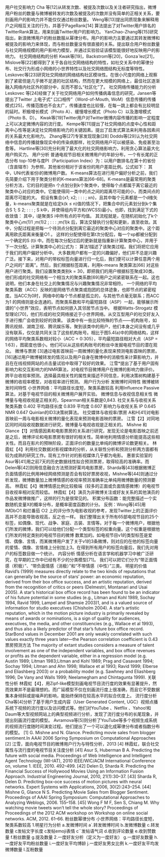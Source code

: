 用户社交影响力 Cha 等[12]从转发次数、被提及次数以及关注者研究指出，微博用户粉丝的数量与微博被转发的次数及被提及的次数并没有简单的正相关关系，要刻画用户的影响力并不能仅仅通过粉丝数量。 Weng等[13]提出同质现象来解释用户之间相互关注的行为，并基于PageRank[14] 算法提出了对Twitter用户排名的TwitterRank算法，用来刻画Twitter用户的影响力。 YanChao-Zhang等[15]研究指出，新浪微博用户的粉丝数服从幂律分布。用户的影响力主要通过其转发微博和被提及的影响力来体现，而与粉丝数量没有很直接的关系。提出联合用户粉丝数量与社交网络规模的用户影响力模型，并通过实验验证该模型能很好地反映用户的影响力。
社交网络结构的分析 Kwak等[19]，Backstrom等[20]，Gonza´lez[21]，Mislove等[22]都得到了关于各自社交网络结构的特性，如社交关系中的幂律分布、社交行为形成小网络的小世界特性以及社交网络图结构无标度等特性。 Leskovec等[23]研究社交网络的网络结构社区模块性。在很小尺度的网络上观察到了紧密但是几乎微不足道的社区结构，然而在更大规模的网络上，最佳社区逐渐融入网络内社区外的部分中，反而不那么“社区化”了。
社交网络传播能力的分析 Leskovec 等[24]经做了关于社交网络用户如何传播病毒信息的研究，Jansen等提出了Twitter 上电子式“ 口口相传”（Word-of-Mouth, WoM）信息传播的传播模式[25]，传播范围也不会太广，传播速度也比较慢，在每一跳上都会有比较明显的延时。积极增长模式（Photo A）、缓慢增长模式（Photo C）以及激增模式（Photo B、D）。 Kwak等[19]Twitter用户对Twitter微博内容传播的影响一定程度上可以决定微博内容的流行度。 Kempe等[11]提出了社交网络的点度中心性和距离中心性等是决定社交网络影响力的关键因素。提出了启发式算法来利用各因素间的关系最大化影响力。 Zhang等[27]专家发现现象[28] Dodds等[29]认为社交网络中信息的传播就像现实中的传染病那样，社交网络用户可以被感染、免疫甚至治愈等。 Hartline等[30]充分利用了最大化的社交网络影响力，利用贪心算法最大化用户购买力。
用户分析 普通电视节目相关微博用户的年龄分布，一个有长尾的正态分布 top-10参与度PI（Participation Index）为：以用户数排名在第十的省份（含直辖市）为参照，其他省份相对于该省份的用户差距比例。公式如下：
其中，UNi代表省份i的微博用户数。 K-means算法在进行用户偏好分析之前，我们先简要介绍下用于聚类分析的K-means算法[66–68]。K-means是最常用的聚类分析方法，它的目的是把n 个点划分到k个聚类中，使得每个点都属于离它最近的聚类中心对应的类中。它能使得同一类中的点之间的距离尽可能的小，而类间点的距离尽可能的大。 假设有集合{x1; x2; : : : ; xn}，且其中每个元素都是一个d维矢量，k-means聚类就是在给定k(k ≤ n)值的情况下，把集合中的元素划分到k个集合S 1; S 2; : : : ; S k中，并使得组内平方和(WCSS)最小。也即，找到满足下式的收敛值：
其中，i是聚类S i中所有点的平均值。 其流程就是，在随机初始化了k个聚类中心m(1)1 ;m(1)2 ; : : : ;m(1)k 后，算法交替执行分配和更新，直至收敛。其中，分配过程是把每一个待测点分配到离它最近的聚类中心对应的聚类中。这个距离用欧氏距离来衡量○1 。
这样的分配使得在第t次分配后，每一个xp都被分配到一个确定的S (t)i 中。而在每次分配过后的更新就是指重新计算聚类中心，并用于下一次分配。计算聚类中心的公式为：
算法1描述了该聚类过程。我们将把它应用于我们的用户偏好分析中。
大多数用户都有一定的兴趣偏好，他们并不总是兴趣广泛。接下来，对用户的带权标签向量进行归一化后，我们便可以计算任意两个用户之间的“ 距离”。然后，我们根据标签距离，利用k-means 聚类算法[66] 对这些用户进行聚类。我们设置聚类类别k = 30，即把我们的用户根据标签聚成30类。
他们形成的社交网络有一个相当大的聚类系数[69]用户之间紧密联系在一起。这也说明，他们本身在社交上的聚集情况与兴趣聚集情况非常相符。 一个网络的平均聚类系数（ACC）反映的是网络节点聚类或抱团的总体迹象，也即节点的紧密程度。当ACC为0时，网络中的每个节点都是孤立的，与其他节点毫无联系；而ACC 为1 的网络则是全连通的。而聚类系数和平均最短路径（ASP）一起，能够展示所谓的“小世界”效应，表明节点如何嵌入其邻居节点当中。 根据Watts-Strogatz 模型理论[70]，他们形成的社交网络接近于小世界网络。从交互型用户的社交好友入手进行推广会收到较好的效果。 该类中有一些比较特殊的节点——机构账号，如腾讯视频、湖南卫视、腾讯娱乐等。聚到该类中的用户，他们本身之间没有或几乎没有联系，仅仅是共同关注了这些机构账号。相比于图5.4(a)中的网络结构，这样的网络平均聚类系数相对较小（ACC = 0:305），平均最短路径相对大点（ASP = 1:63），图密度也很小。他们可以从这些机构账号的粉丝中发掘电视节目的潜在观众。
微博与票房 [3]通过电影首映前一周微博的量化表现来预测电影首映的票房。 [16]通过用户微博被转发的情况以及用户自身在微博中的消极性来计算影响力，并且在在线视频网站的点击量试验中取得了较好的效果。 江雪*提出了基于用户固有影响力和交互影响力的NMR算法，对电视节目微博用户在微博的影响力做评价。 跨平台收视率预测。选择最具相关性的属性来描述不同信息，利用决策树构建基于微博的收视率模型，对收视率进行预测。
用户行为分析 发微博时间特性
微博被转发时间特性
小世界网络：平均路径长度短，聚类系数较高
利用Influence Passive算法，对基于电视节目的相关微博用户展开实验。
微博信息与收视信息相关性
微博量与电视收视是正相关的，Spearman相关系数是0,843.
社交关系与收视关系 聚类系数 0.402 平均路径长度 0.839 平均度 0.607
影响力与收视关系 IP 0.645 NMR 0.647
Quinlan的ID3决策树算法。
社交媒体与收视率/票房 A和H[41]对电影首映前一周与电影相关微博的量化表现来预测电影首映的票房。 江雪【2】对同地区同时间段收视数据进行研究，微博量与电视收视是正相关的。 Mishne 和Glance【1】对情感因素和电影票房的关系进行研究，发现无论是电影首映之前还是之后，微博评论和电影票房有很好的相关性。简单地利用情感分析能提高这些相关性。而且在影片的预映阶段，正面评价的数量比单纯的微博评论数更相关。 林霞虹【4】利用社交数据对影视媒体的分析，从关联性分析和预测分析两方面都有较为成熟的研究工作。现有工作针对的影视媒体几乎都为电影。 惠普实验室的Asur等[41]用之前7天的历史数据线性拟合预测票房，取得较高的准确率。而Delen等[42]则用信息融合方法预测好莱坞电影票房，Sharda等[43]根据微博正负面情感的比例用神经网络预测是否会有较好票房收视，Mishne等[44]则通过分析发现，微博数量加上微博情感的收视率预测准确率比单纯用微博数量的预测要高。 林霞虹【4】微博情感比例比较极端（较多的正面或负面情感微博）的电视节目收视率相对反而较低。 林霞虹【4】演员为非微博关注或好友关系的其他演员的作品发微博做推广，这样的行为是很常见的。 积累分布函数：能完整描述一个实数随机变量X的概率分布，是概率密度函数的计分。 反例：Wong等[45]用IMDb○1 和烂番茄 ○2 上的评分作为电影收视的参考，发现Twitter上的正面评价高并不总能导致收视高，反之也一样。
我们整理出关于所有65部电视节目的25个标签，如偶像、现代、战争、家庭、古装、言情等。对于每一个微博用户，根据他们所发的微博，我们可以给他们分配一个类型标签的权重向量。这个权重是根据他们所发的特定类别的电视节目的微博 数累加的。如电视节目v1的类型标签是爱情、偶像、言情，而某微博用户发了关于v1的3条微博，则对应的在他的标签向量的爱情、偶像、言情维上分别加上3。在得到所有用户的标签向量后，我们先对用户的标签数目做一个统计。
内容分析 情感分析在语言学和机器学习中被广泛研究，在早期的工作中已经有不少的分类模型[71]。 我们可以把它们分为“带正面情感（积极）”、“带负面情感（消极）”和“不带情感（中性）”三类。
明星的价值 Ravid’s (1999) measures directly relate to the two kinds of reputations that can generally be the source of stars’ power: an economic reputation, derived from their box office success, and an artistic reputation, derived from the recognition of critics or peers (Delmestri, Montanari and Usai 2005). A star’s historical box office record has been found to be an indicator of his future potential in some studies (e.g., Litman and Kohl 1989, Sochay 1994, Ravid 1999, Lampel and Shamsie 2003)1, and is a valued source of information for studio executives (Chisholm 2004). A star’s artistic reputation, which in the motion picture industry is primarily revealed by means of awards or nominations, is a sign of quality for audiences, executives, the media, and other constituencies (e.g., Wallace et al 1993), and thus also a likely predictor of that star’s future box office record. StarBond values in December 2001 are only weakly correlated with such values exactly three years later—the Pearson correlation coefficient is 0.43
票房预测方法 The majority of extant studies considers a measure of talent involvement as one of the independent variables, and box office revenues or profits as the dependent variable, either in a regression model (e.g. Austin 1989; Litman 1983;Litman and Kohl 1989; Prag and Casavant 1994; Sochay 1994; Litman and Ahn 1998; Wallace et al 1993; Ravid 1999; Elberse and Eliashberg 2003) or a probability model (e.g. Sawhney and Eliashberg 1996; De Vany and Walls 1999; Neelamegham and Chintagunta 1999).
关联性分析 林霞虹【4】，用Zipf-like模型刻画电视节目流行度的效果有显著提升，然而效果并不是最理想的。而广延模型不仅在刻画流行度上很准确，而且它不受数据集本身倾斜或是噪声的影响，能始终保持在较高水平的拟合优度上。
流行度分析 Cha等[4]分析了基于用户生成内容（User Generated Content, UGC）视频点播系统下视频的流行度以及访问模式等。他们对YouTube 、Netflix 、Yahoo!和Daum等大型视频网站上的典型视频进行分析，发现了流行度分布的长尾现象，并提出刻画流行度的模型。 Avramova等[5]则分析了YouTube等多个视频生成系统的视频流行度随时间演变过程。他们提出了一个可以退化成幂律分布或者指数分布的模型。
[1] G. Mishne and N. Glance. Predicting movie sales from blogger sentiment.In AAAI 2006 Spring Symposium on Computational Approaches [2] 江雪，面向电视节目的微博用户行为与特性分析，2013 [4] 林霞虹，联合社交属性与流行度的电视节目关注度分析 [41] Asur S, Huberman B A. Predicting the future with social media. Proceedings of Web Intelligence and Intelligent Agent Technology (WI-IAT), 2010 IEEE/WIC/ACM International Conference on, volume 1. IEEE, 2010. 492–499. [42] Delen D, Sharda R. Predicting the Financial Success of Hollywood Movies Using an Information Fusion Approach. Industrial Engineering Journal, 2010, 21(1):30–37. [43] Sharda R, Delen D. Predicting box-oce success of motion pictures with neural networks. Expert Systems with Applications, 2006, 30(2):243–254. [44] Mishne G, Glance N S. Predicting Movie Sales from Blogger Sentiment. Proceedings of AAAI Spring Symposium: Computational Approaches to Analyzing Weblogs, 2006. 155–158. [45] Wong F M F, Sen S, Chiang M. Why watching movie tweets won’t tell the whole story? Proceedings of Proceedings of the 2012 ACM workshop on Workshop on online social networks. ACM, 2012. 61–66.
粉丝数幂律分布 小世界网络：平均路径长度短，聚类系数较高
1.明星行为分析 a.发微博时间 a`.转发微博时间
b.发微博数量 c.转发数量
c发帖文字长度
c发帖emoji表情
c``发帖语气词
d.收到评论数量 e.收到赞数量 f.粉丝数量
g.提及数量
2.一度好友分析（定义为一度好友） g.一度好友数量 h.一度好友平均粉丝数量 i.一度好友平均博龄 j.一度好友男女比例 k.一度好友平均发微博数量
l.互粉数量